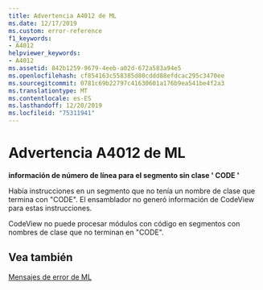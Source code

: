 ```yaml
---
title: Advertencia A4012 de ML
ms.date: 12/17/2019
ms.custom: error-reference
f1_keywords:
- A4012
helpviewer_keywords:
- A4012
ms.assetid: 842b1259-9679-4eeb-a02d-672a583a94e5
ms.openlocfilehash: cf854163c558385d80cddd88efdcac295c3470ee
ms.sourcegitcommit: 0781c69b22797c41630601a176b9ea541be4f2a3
ms.translationtype: MT
ms.contentlocale: es-ES
ms.lasthandoff: 12/20/2019
ms.locfileid: "75311941"
---
```

# <a name="ml-warning-a4012"></a>Advertencia A4012 de ML

**información de número de línea para el segmento sin clase ' CODE '**

Había instrucciones en un segmento que no tenía un nombre de clase que termina con "CODE". El ensamblador no generó información de CodeView para estas instrucciones.

CodeView no puede procesar módulos con código en segmentos con nombres de clase que no terminan en "CODE".

## <a name="see-also"></a>Vea también

[Mensajes de error de ML](ml-error-messages.md)
